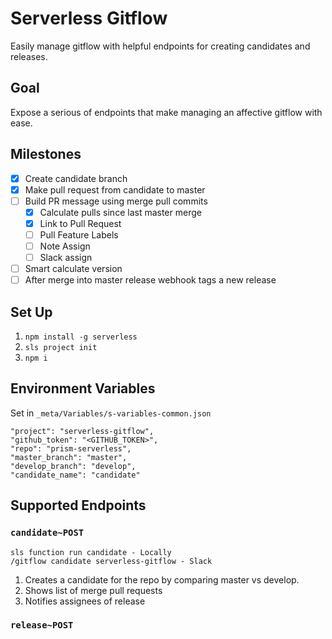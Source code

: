 # Serverless Gitflow

Easily manage gitflow with helpful endpoints for creating candidates and releases.

## Goal

Expose a serious of endpoints that make managing an affective gitflow with ease.

## Milestones
- [X] Create candidate branch
- [X] Make pull request from candidate to master
- [ ] Build PR message using merge pull commits
  - [X] Calculate pulls since last master merge
  - [X] Link to Pull Request
  - [ ] Pull Feature Labels
  - [ ] Note Assign
  - [ ] Slack assign
- [ ] Smart calculate version
- [ ] After merge into master release webhook tags a new release

## Set Up
1. `npm install -g serverless`
2. `sls project init`
3. `npm i`

## Environment Variables
Set in `_meta/Variables/s-variables-common.json`

```
"project": "serverless-gitflow",
"github_token": "<GITHUB_TOKEN>",
"repo": "prism-serverless",
"master_branch": "master",
"develop_branch": "develop",
"candidate_name": "candidate"
```
## Supported Endpoints

### `candidate~POST`
```
sls function run candidate - Locally
/gitflow candidate serverless-gitflow - Slack
```
1. Creates a candidate for the repo by comparing master vs develop.
2. Shows list of merge pull requests
3. Notifies assignees of release

### `release~POST`
